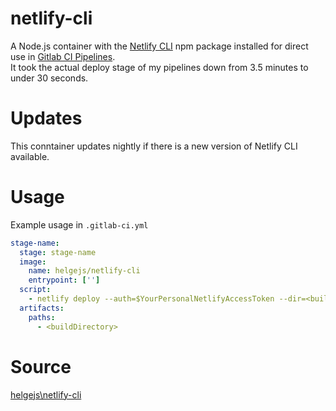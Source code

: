 # netlify-cli

A  Node.js container with the [Netlify CLI](https://docs.netlify.com/cli/get-started/) 
npm package installed for direct use in [Gitlab CI Pipelines](https://docs.gitlab.com/ee/ci/).  
It took the actual deploy stage of my pipelines down from 3.5 minutes to under 30 seconds.

# Updates
This conntainer updates nightly if there is a new version of Netlify CLI available.

# Usage
Example usage in `.gitlab-ci.yml`
```yaml
stage-name:
  stage: stage-name
  image:
    name: helgejs/netlify-cli
    entrypoint: ['']
  script:
    - netlify deploy --auth=$YourPersonalNetlifyAccessToken --dir=<buildDirectory> --site=$YourPersonalNetlifySiteID --prod --message="$CI_COMMIT_MESSAGE"
  artifacts:
    paths:
      - <buildDirectory>

```
# Source
[helgejs\netlify-cli](https://hub.docker.com/r/helgejs/netlify-cli)
